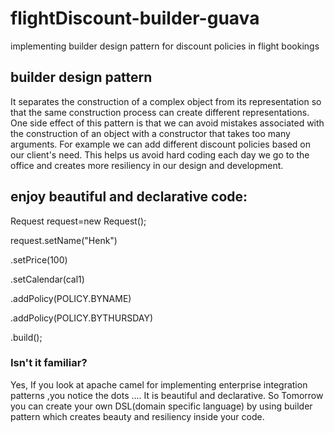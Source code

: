 # flightDiscount-builder-guava
implementing builder design pattern for discount policies in flight bookings

## builder design pattern

<p> It separates the construction of a complex object from its 
representation so that the same construction process can create
 different representations. One side effect of this pattern is that 
 we can avoid mistakes associated with the construction of an object 
 with a constructor that takes too many arguments. For example 
 we can add different discount policies based on our client's need.
 This helps us avoid hard coding each day we go to the office and creates
 more resiliency in our design and development.
 
 ## enjoy beautiful and declarative code:
<p>Request request=new Request();
<p>request.setName("Henk")
<p>.setPrice(100)
<p>.setCalendar(cal1)
<p>.addPolicy(POLICY.BYNAME)
<p>.addPolicy(POLICY.BYTHURSDAY)
<p>.build();
    
 ### Isn't it familiar?
 Yes, If you look at apache camel for implementing 
 enterprise integration patterns ,you notice the dots ....
 It is beautiful and declarative. So Tomorrow you can
 create your own DSL(domain specific language) by using builder pattern
 which creates beauty and resiliency inside your code. 
 
                 
               
 
 
